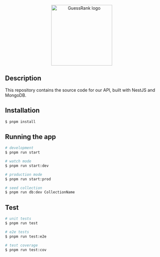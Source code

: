 <p align="center">
  <a href="http://guessrank.xyz/" target="blank"><img src="https://avatars.githubusercontent.com/u/172465319?s=200&v=1" width="200" alt="GuessRank logo" /></a>
</p>

## Description

This repository contains the source code for our API, built with NestJS and MongoDB.

## Installation

```bash
$ pnpm install
```

## Running the app

```bash
# development
$ pnpm run start

# watch mode
$ pnpm run start:dev

# production mode
$ pnpm run start:prod

# seed collection
$ pnpm run db:dev CollectionName
```

## Test

```bash
# unit tests
$ pnpm run test

# e2e tests
$ pnpm run test:e2e

# test coverage
$ pnpm run test:cov
```


